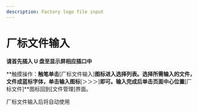 ```yaml
---
description: Factory logo file input
---
```


# 厂标文件输入

**请首先插入 U 盘至显示屏相应插口中**

**触摸操作：**触笔单击**\[厂标文件输入\]**图标进入选择列表。选择所需输入的文件，文件成蓝标字体，单击输入图标**\[＞＞＞\]**即可。输入完成后单击页面中心位置**\[厂标文件\]**图标回到\[文件管理\]界面。

厂标文件输入后将自动使用

